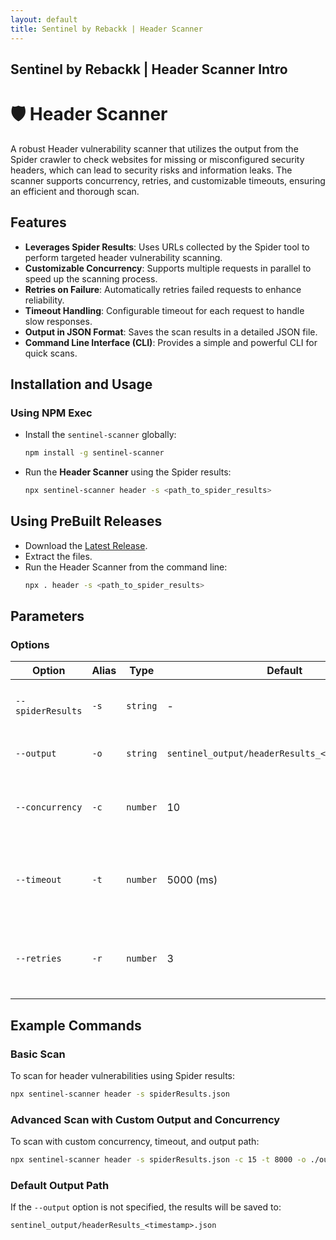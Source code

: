 ```yaml
---
layout: default
title: Sentinel by Rebackk | Header Scanner
---
```

## Sentinel by Rebackk | Header Scanner Intro

# 🛡️ Header Scanner

A robust Header vulnerability scanner that utilizes the output from the Spider crawler to check websites for missing or misconfigured security headers, which can lead to security risks and information leaks. The scanner supports concurrency, retries, and customizable timeouts, ensuring an efficient and thorough scan.

## Features

- **Leverages Spider Results**: Uses URLs collected by the Spider tool to perform targeted header vulnerability scanning.
- **Customizable Concurrency**: Supports multiple requests in parallel to speed up the scanning process.
- **Retries on Failure**: Automatically retries failed requests to enhance reliability.
- **Timeout Handling**: Configurable timeout for each request to handle slow responses.
- **Output in JSON Format**: Saves the scan results in a detailed JSON file.
- **Command Line Interface (CLI)**: Provides a simple and powerful CLI for quick scans.

## Installation and Usage

### Using NPM Exec

- Install the `sentinel-scanner` globally:
  ```bash
  npm install -g sentinel-scanner
  ```

- Run the **Header Scanner** using the Spider results:
  ```bash
  npx sentinel-scanner header -s <path_to_spider_results>
  ```

## Using PreBuilt Releases

- Download the [Latest Release](https://github.com/RebackkHQ/webapp-scanner/releases/latest).
- Extract the files.
- Run the Header Scanner from the command line:
  ```bash
  npx . header -s <path_to_spider_results>
  ```

## Parameters

### Options

| Option             | Alias | Type     | Default                                      | Description                                                      |
|--------------------|-------|----------|----------------------------------------------|------------------------------------------------------------------|
| `--spiderResults`  | `-s`  | `string` | -                                            | Path to the spider results file (**required**).                  |
| `--output`         | `-o`  | `string` | `sentinel_output/headerResults_<timestamp>.json` | Path to save the output JSON file.                               |
| `--concurrency`    | `-c`  | `number` | 10                                           | Number of concurrent requests (range: 1-20).                     |
| `--timeout`        | `-t`  | `number` | 5000 (ms)                                    | Timeout for each request in milliseconds (range: 0-25,000).      |
| `--retries`        | `-r`  | `number` | 3                                            | Number of retries for each request (range: 0-10).                |

## Example Commands

### Basic Scan
To scan for header vulnerabilities using Spider results:
```bash
npx sentinel-scanner header -s spiderResults.json
```

### Advanced Scan with Custom Output and Concurrency
To scan with custom concurrency, timeout, and output path:
```bash
npx sentinel-scanner header -s spiderResults.json -c 15 -t 8000 -o ./output/headerScanResults.json
```

### Default Output Path
If the `--output` option is not specified, the results will be saved to:
```
sentinel_output/headerResults_<timestamp>.json
```